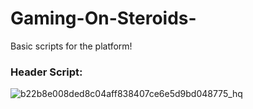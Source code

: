 # Gaming-On-Steroids-
Basic scripts for the platform!

### Header Script:
![b22b8e008ded8c04aff838407ce6e5d9bd048775_hq](https://user-images.githubusercontent.com/45927086/57200617-9349a280-6f64-11e9-865c-ea5ace9c965e.gif)
